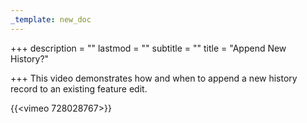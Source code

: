 ```yaml
---
_template: new_doc
---
```


+++
description = ""
lastmod = ""
subtitle = ""
title = "Append New History?"

+++
This video demonstrates how and when to append a new history record to an existing feature edit.

{{<vimeo 728028767>}}
